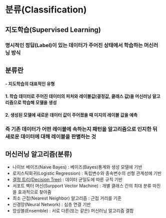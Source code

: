 # 분류(Classification)

## 지도학습(Supervised Learning)
### 명시적인 정답(Label)이 있는 데이터가 주어진 상태에서 학습하는 머신러닝 방식
## 분류란
####  - 지도학습의 대표적인 유형
#### 1. 학습 데이터로 주어진 데이터의 피처와 레이블값(결정값, 클래스 값)을 머신러닝 알고리즘으로 학습해 모델을 생성
#### 2. 생성된 모델에 새로운 데이터 값이 주어졌을 때 미지의 레이블 값을 예측
### 즉 기존 데이터가 어떤 레이블에 속하는지 패턴을 알고리즘으로 인지한 뒤 새로운 데이터에 대해 레이블을 판별하는 것

## 머신러닝 알고리즘(분류)
- 나이브 베이즈(Naive Bayes) : 베이즈(Bayes)통계와 생성 모델에 기반 
- 로지스틱회귀(Logistic Regression) : 독립변수와 종속변수의 선형 관계성에 기반
- [결정 트리(Decision Tree)](https://github.com/HwangHanJae/ml-definitive-guide-pratice/blob/82204d9b092fb377376b4ec948d6e97fd830997c/classification/decision_tree.ipynb) : 데이터 균일도에 따른 규칙 기반
- 서포트 벡터 머신(Surpport Vector Machine) : 개별 클래스 간의 최대 분류 마진을 효과적으로 찾아줌
- 최소 근접(Nearest Neighbor) 알고리즘 : 근접 거리를 기준
- 신경망(Neural Network) : 심층 연결 기반
- 앙상블(Ensemble) : 서로 다른(또는 같은) 머신러닝 알고리즘 결합
